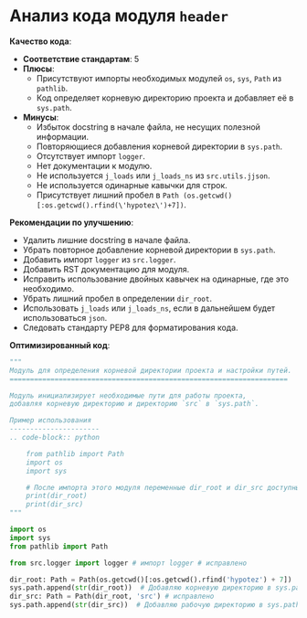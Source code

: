 # Анализ кода модуля `header`

**Качество кода**:
- **Соответствие стандартам**: 5
- **Плюсы**:
    - Присутствуют импорты необходимых модулей `os`, `sys`, `Path` из `pathlib`.
    - Код определяет корневую директорию проекта и добавляет её в `sys.path`.
- **Минусы**:
    - Избыток docstring в начале файла, не несущих полезной информации.
    - Повторяющиеся добавления корневой директории в `sys.path`.
    - Отсутствует импорт `logger`.
    - Нет документации к модулю.
    - Не используется `j_loads` или `j_loads_ns` из `src.utils.jjson`.
    - Не используется одинарные кавычки для строк.
    - Присутствует лишний пробел в `Path (os.getcwd()[:os.getcwd().rfind(\'hypotez\')+7])`.

**Рекомендации по улучшению**:
- Удалить лишние docstring в начале файла.
- Убрать повторное добавление корневой директории в `sys.path`.
- Добавить импорт `logger` из `src.logger`.
- Добавить RST документацию для модуля.
- Исправить использование двойных кавычек на одинарные, где это необходимо.
- Убрать лишний пробел в определении `dir_root`.
- Использовать `j_loads` или `j_loads_ns`, если в дальнейшем будет использоваться `json`.
- Следовать стандарту PEP8 для форматирования кода.

**Оптимизированный код**:

```python
"""
Модуль для определения корневой директории проекта и настройки путей.
====================================================================

Модуль инициализирует необходимые пути для работы проекта,
добавляя корневую директорию и директорию `src` в `sys.path`.

Пример использования
----------------------
.. code-block:: python

    from pathlib import Path
    import os
    import sys

    # После импорта этого модуля переменные dir_root и dir_src доступны.
    print(dir_root)
    print(dir_src)
"""

import os
import sys
from pathlib import Path

from src.logger import logger # импорт logger # исправлено

dir_root: Path = Path(os.getcwd()[:os.getcwd().rfind('hypotez') + 7])  # <- Корневая директория проекта # убран лишний пробел
sys.path.append(str(dir_root))  # Добавляю корневую директорию в sys.path
dir_src: Path = Path(dir_root, 'src') # исправлено
sys.path.append(str(dir_src))  # Добавляю рабочую директорию в sys.path  # исправлено
```